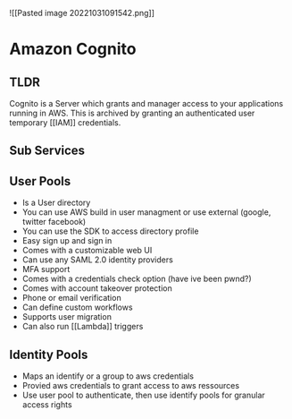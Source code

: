 ![[Pasted image 20221031091542.png]]
# Amazon Cognito

## TLDR
Cognito is a Server which grants and manager access to your applications running in AWS. This is archived by granting an authenticated user temporary [[IAM]] credentials.

## Sub Services

## User Pools
- Is a User directory
- You can use AWS build in user managment or use external (google, twitter facebook)
- You can use the SDK to access directory profile
- Easy sign up and sign in
- Comes with a customizable web UI
- Can use any SAML 2.0 identity providers
- MFA support
- Comes with a credentials check option (have ive been pwnd?)
- Comes with account takeover protection
- Phone or email verification
- Can define custom workflows
- Supports user migration
- Can also run [[Lambda]] triggers

## Identity Pools
- Maps an identify or a group to aws credentials
- Provied aws credentials to grant access to aws ressources
- Use user pool to authenticate, then use identify pools for granular access rights
